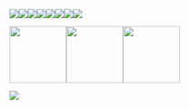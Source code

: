 ![](https://64.media.tumblr.com/362c5d7e3ae6ebc36fe4505e892b66da/ce369a681d94668b-92/s100x200/0f67b1f4e8ee46de070279dbad4826da1f2d5f34.pnj)![](https://64.media.tumblr.com/7fef681c588c033d62557e2b1353eabb/ce369a681d94668b-be/s100x200/9700ebf483734503e800b91c4af2b4b8d7d35c51.pnj)![](https://64.media.tumblr.com/cf519ff1ab84d34552c040a9b51bc331/ce369a681d94668b-36/s100x200/273f16e3fc6b71b3ac934bdadeff83eb1c1ff40a.pnj)![](https://64.media.tumblr.com/40a310069b22a8d29a289c9419f92196/2ab9cf95500e4db9-e5/s100x200/e7468127c03e25b9db0b017477bda7eb62dabb1a.pnj)![](https://64.media.tumblr.com/9d3c9a1daaa6ad818cac2b7abd77b38a/ce369a681d94668b-cd/s100x200/ff374b29b439294aece75c221ed8d10e1b70f130.pnj)![](https://64.media.tumblr.com/ae9544468f4fc0f3daa41290e10f4171/ce369a681d94668b-ff/s100x200/8038c93b4ff85c289fe9b1ee0888c964647e8992.pnj)![](https://64.media.tumblr.com/732e54b4a787894e86495b672525da71/ce369a681d94668b-ae/s100x200/79d4dd493a679192c5e4014773915f857864a66b.pnj)![](https://64.media.tumblr.com/4104d3f9948477c66c34256cf8e4d3e7/ce369a681d94668b-f8/s100x200/be191cd64cf475fda64b5db336e51c2cde3f20f7.pnj)

<img src="https://i.ibb.co/YN8ctVW/Untitled-Project2-ezgif-2.png" width="100"/><img src="https://i.ibb.co/wwyYWy4/Untitled-Project2-ezgif-5.png" width="100"/><img src="https://i.ibb.co/0Cf3qcc/Untitled-Project2-ezgif-8.png" width="100"/>




![](https://64.media.tumblr.com/3f8e83738c97cb238fabc6bad76cf62b/66f40aa7fc1b0321-13/s2048x3072/83a3c1dcfe5245286679b35be91f638aec568d17.pnj)



